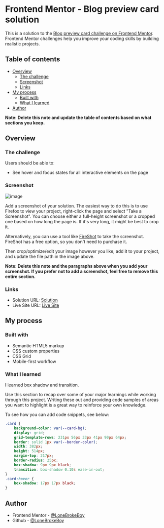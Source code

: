 # Frontend Mentor - Blog preview card solution

This is a solution to the [Blog preview card challenge on Frontend Mentor](https://www.frontendmentor.io/challenges/blog-preview-card-ckPaj01IcS). Frontend Mentor challenges help you improve your coding skills by building realistic projects. 

## Table of contents

- [Overview](#overview)
  - [The challenge](#the-challenge)
  - [Screenshot](#screenshot)
  - [Links](#links)
- [My process](#my-process)
  - [Built with](#built-with)
  - [What I learned](#what-i-learned)
- [Author](#author)

**Note: Delete this note and update the table of contents based on what sections you keep.**

## Overview

### The challenge

Users should be able to:

- See hover and focus states for all interactive elements on the page

### Screenshot

![image](https://github.com/LoneBrokeBoy/Blog-preview-card/assets/91601992/9f520014-1c96-4f02-8b55-db3c49f2d389)

Add a screenshot of your solution. The easiest way to do this is to use Firefox to view your project, right-click the page and select "Take a Screenshot". You can choose either a full-height screenshot or a cropped one based on how long the page is. If it's very long, it might be best to crop it.

Alternatively, you can use a tool like [FireShot](https://getfireshot.com/) to take the screenshot. FireShot has a free option, so you don't need to purchase it. 

Then crop/optimize/edit your image however you like, add it to your project, and update the file path in the image above.

**Note: Delete this note and the paragraphs above when you add your screenshot. If you prefer not to add a screenshot, feel free to remove this entire section.**

### Links

- Solution URL: [Solution](https://github.com/LoneBrokeBoy/Blog-preview-card)
- Live Site URL: [Live Site](https://lonebrokeboy.github.io/Blog-preview-card/)

## My process

### Built with

- Semantic HTML5 markup
- CSS custom properties
- CSS Grid
- Mobile-first workflow

### What I learned

I learned box shadow and transition.

Use this section to recap over some of your major learnings while working through this project. Writing these out and providing code samples of areas you want to highlight is a great way to reinforce your own knowledge.

To see how you can add code snippets, see below:

```css
.card {
    background-color: var(--card-bg);
    display: grid;
    grid-template-rows: 231px 56px 33px 41px 90px 64px;
    border: solid 1px var(--border-color);
    width: 382px;
    height: 514px;
    margin-top: 217px;
    border-radius: 25px;
    box-shadow: 9px 9px black;
    transition: box-shadow 0.10s ease-in-out;
}
.card:hover {
    box-shadow: 17px 17px black;
}
```

## Author

- Frontend Mentor - [@LoneBrokeBoy](https://www.frontendmentor.io/profile/LoneBrokeBoy)
- Github - [@LoneBrokeBoy](https://github.com/LoneBrokeBoy)
